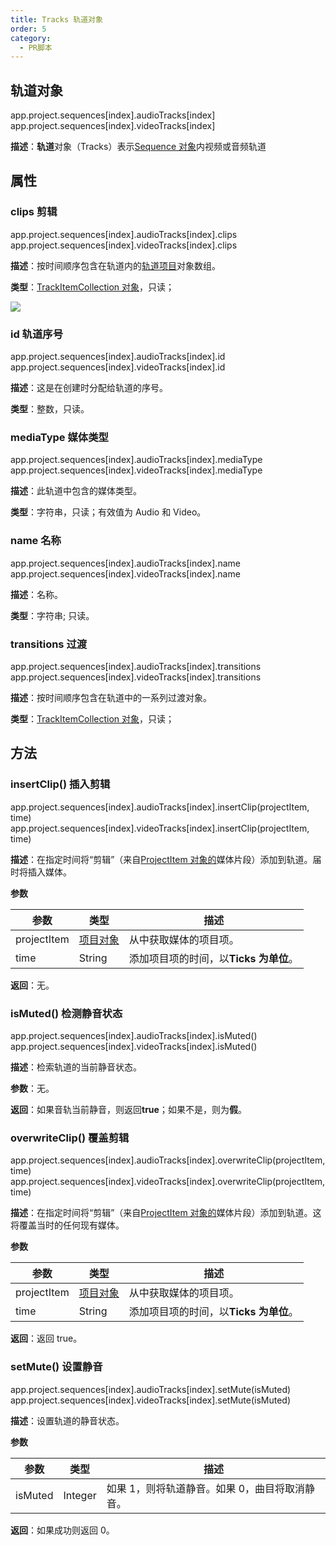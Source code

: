 ```yaml
---
title: Tracks 轨道对象
order: 5
category:
  - PR脚本
---
```


## 轨道对象

app.project.sequences[index].audioTracks[index]
app.project.sequences[index].videoTracks[index]

**描述**：**轨道**对象（Tracks）表示[Sequence 对象](https://ppro-scripting.docsforadobe.dev/sequence/sequence.html#sequence)内视频或音频轨道

## 属性

### clips 剪辑

app.project.sequences[index].audioTracks[index].clips
app.project.sequences[index].videoTracks[index].clips

**描述**：按时间顺序包含在轨道内的[轨道项目](https://ppro-scripting.docsforadobe.dev/item/trackitem.html#trackitem)对象数组。

**类型**：[TrackItemCollection 对象](https://ppro-scripting.docsforadobe.dev/collection/trackitemcollection.html#trackitemcollection)，只读；

![](https://cdn.yuelili.com/20211027180444.png)

### id 轨道序号

app.project.sequences[index].audioTracks[index].id
app.project.sequences[index].videoTracks[index].id

**描述**：这是在创建时分配给轨道的序号。

**类型**：整数，只读。

### mediaType 媒体类型

app.project.sequences[index].audioTracks[index].mediaType
app.project.sequences[index].videoTracks[index].mediaType

**描述**：此轨道中包含的媒体类型。

**类型**：字符串，只读；有效值为 Audio 和 Video。

### name 名称

app.project.sequences[index].audioTracks[index].name
app.project.sequences[index].videoTracks[index].name

**描述**：名称。

**类型**：字符串; 只读。

### transitions 过渡

app.project.sequences[index].audioTracks[index].transitions
app.project.sequences[index].videoTracks[index].transitions

**描述**：按时间顺序包含在轨道中的一系列过渡对象。

**类型**：[TrackItemCollection 对象](https://ppro-scripting.docsforadobe.dev/collection/trackitemcollection.html#trackitemcollection)，只读；

## 方法

### insertClip() 插入剪辑

app.project.sequences[index].audioTracks[index].insertClip(projectItem, time)
app.project.sequences[index].videoTracks[index].insertClip(projectItem, time)

**描述**：在指定时间将“剪辑”（来自[ProjectItem 对象的](https://ppro-scripting.docsforadobe.dev/item/projectitem.html#projectitem)媒体片段）添加到轨道。届时将插入媒体。

**参数**

| 参数        | 类型                                                                                  | 描述                                   |
| ----------- | ------------------------------------------------------------------------------------- | -------------------------------------- |
| projectItem | [项目对象](https://ppro-scripting.docsforadobe.dev/item/projectitem.html#projectitem) | 从中获取媒体的项目项。                 |
| time        | String                                                                                | 添加项目项的时间，以**Ticks 为单位**。 |

**返回**：无。

### isMuted() 检测静音状态

app.project.sequences[index].audioTracks[index].isMuted()
app.project.sequences[index].videoTracks[index].isMuted()

**描述**：检索轨道的当前静音状态。

**参数**：无。

**返回**：如果音轨当前静音，则返回**true**；如果不是，则为**假**。

### overwriteClip() 覆盖剪辑

app.project.sequences[index].audioTracks[index].overwriteClip(projectItem, time)
app.project.sequences[index].videoTracks[index].overwriteClip(projectItem, time)

**描述**：在指定时间将“剪辑”（来自[ProjectItem 对象的](https://ppro-scripting.docsforadobe.dev/item/projectitem.html#projectitem)媒体片段）添加到轨道。这将覆盖当时的任何现有媒体。

**参数**

| 参数        | 类型                                                                                  | 描述                                   |
| ----------- | ------------------------------------------------------------------------------------- | -------------------------------------- |
| projectItem | [项目对象](https://ppro-scripting.docsforadobe.dev/item/projectitem.html#projectitem) | 从中获取媒体的项目项。                 |
| time        | String                                                                                | 添加项目项的时间，以**Ticks 为单位**。 |

**返回**：返回 true。

### setMute() 设置静音

app.project.sequences[index].audioTracks[index].setMute(isMuted)
app.project.sequences[index].videoTracks[index].setMute(isMuted)

**描述**：设置轨道的静音状态。

**参数**

| 参数    | 类型    | 描述                                           |
| ------- | ------- | ---------------------------------------------- |
| isMuted | Integer | 如果 1，则将轨道静音。如果 0，曲目将取消静音。 |

**返回**：如果成功则返回 0。
